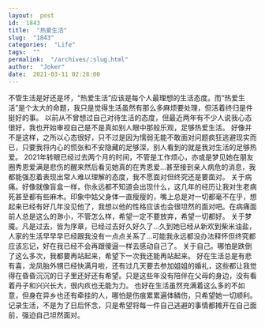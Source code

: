 ```yaml
---
layout:  post
id:  1843
title:  "热爱生活"
slug:  "1843"
categories:  "Life"
tags:  ""
permalink:  "/archives/:slug.html"
author:  "Joker"
date:  2021-03-11 02:28:00
---
```




不管生活是好还是坏，“热爱生活”应该是每个人最理想的生活态度。而“热爱生活”是个太大的命题，我只是觉得生活虽然有那么多麻烦要处理，但活着终归是件挺好的事。
以前从不曾想过自己对待生活的态度，但最近两年有不少人说我心态很好，我也开始审视自己是不是真如别人眼中那般乐观，足够热爱生活。
好像并不是这样，之所以心态很好，只不过是因为懦弱无能不敢面对问题疯狂逃避现实而已，只要我将内心的慌张和不安隐藏的足够深，别人看到的就是我对生活的足够热爱。
2021年转眼已经过去两个月的时间，不管是工作烦心，亦或是梦见她在朋友圈秀恩爱满是悲伤的醒来然后看见她真的在秀恩爱…甚至接到亲人病危的消息，我都能强忍着表现出常人难以理解的态度，我不愿面对但终究还是要面对。
关于病痛。好像就像盲盒一样，你永远都不知道会出现什么，这几年的经历让我对生老病死甚至都有些麻木。印象中姑父身体一直瘦瘦的，嘴上总是对一切都毫不在乎，想起来已经有好几年没见他了，我想以他的性格应该也会很坦然的面对吧。在病痛面前人总是这么的渺小，不管怎么样，希望一定不要放弃，希望一切都好。
关于梦魇。凡是过去，皆为序章，已经过去好久好久了…久到她已经从新欢到柴米油盐，人家的生活早早早已经跟我没有一点点关系了…可能我永远都没办法释怀但终究都应该忘记，好在我已经不会再跟傻逼一样去感动自己了。
关于自己。哪怕是跌倒了这么多次，我都要再站起来，希望下一次我还能再站起来。
好在生活总是有悲有喜，龙凤胎外甥已经快满月啦，还有过几天要去参加姐姐的婚礼，这些都让我觉得在昏昏沉沉的日子里还好还有希望。只是这些年没有陪伴在父母的身边，没有看着丹子和兴兴长大，很内疚也无能为力。
也好在生活虽然充满着这么多的不如意，但身在异乡也还有牵挂的人，哪怕是伤痕累累遍体鳞伤，只希望她一切顺利。
记录生活，不是为了日后怀念，只是希望将每一件自己逃避的事情都摊开在自己面前，强迫自己坦然面对。
